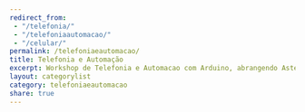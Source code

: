 ```yaml
---
redirect_from:
 - "/telefonia/"
 - "/telefoniaautomacao/"
 - "/celular/"
permalink: /telefoniaeautomacao/
title: Telefonia e Automação
excerpt: Workshop de Telefonia e Automacao com Arduino, abrangendo Asterisk.
layout: categorylist
category: telefoniaeautomacao
share: true 
--- 
```



